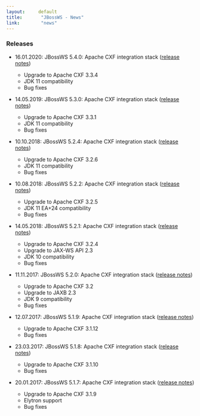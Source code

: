 ```yaml
---
layout:     default
title:       "JBossWS - News"
link:        "news"
---
```

### Releases

+ 16.01.2020: JBossWS 5.4.0: Apache CXF integration stack ([release notes](https://download.jboss.org/jbossws/ReleaseNotes-jbossws-cxf-5.3.0.Final.txt))
  - Upgrade to Apache CXF 3.3.4
  - JDK 11 compatibility
  - Bug fixes

+ 14.05.2019: JBossWS 5.3.0: Apache CXF integration stack ([release notes](https://download.jboss.org/jbossws/ReleaseNotes-jbossws-cxf-5.3.0.Final.txt))
  - Upgrade to Apache CXF 3.3.1
  - JDK 11 compatibility
  - Bug fixes

+ 10.10.2018: JBossWS 5.2.4: Apache CXF integration stack ([release notes](https://download.jboss.org/jbossws/ReleaseNotes-jbossws-cxf-5.2.4.Final.txt))
  - Upgrade to Apache CXF 3.2.6
  - JDK 11 compatibility
  - Bug fixes
 

+ 10.08.2018: JBossWS 5.2.2: Apache CXF integration stack ([release notes](https://download.jboss.org/jbossws/ReleaseNotes-jbossws-cxf-5.2.2.Final.txt))
  - Upgrade to Apache CXF 3.2.5
  - JDK 11 EA+24 compatibility
  - Bug fixes
 

+ 14.05.2018: JBossWS 5.2.1: Apache CXF integration stack ([release notes](https://download.jboss.org/jbossws/ReleaseNotes-jbossws-cxf-5.2.1.Final.txt))
  - Upgrade to Apache CXF 3.2.4
  - Upgrade to JAX-WS API 2.3
  - JDK 10 compatibility
  - Bug fixes
 

+ 11.11.2017: JBossWS 5.2.0: Apache CXF integration stack ([release notes](https://download.jboss.org/jbossws/ReleaseNotes-jbossws-cxf-5.2.0.Final.txt))
  - Upgrade to Apache CXF 3.2
  - Upgrade to JAXB 2.3
  - JDK 9 compatibility
  - Bug fixes
 

+ 12.07.2017: JBossWS 5.1.9: Apache CXF integration stack ([release notes](https://download.jboss.org/jbossws/ReleaseNotes-jbossws-cxf-5.1.9.Final.txt))
  - Upgrade to Apache CXF 3.1.12
  - Bug fixes
 

+ 23.03.2017: JBossWS 5.1.8: Apache CXF integration stack ([release notes](https://download.jboss.org/jbossws/ReleaseNotes-jbossws-cxf-5.1.8.Final.txt))
  - Upgrade to Apache CXF 3.1.10
  - Bug fixes
 

+ 20.01.2017: JBossWS 5.1.7: Apache CXF integration stack ([release notes](https://download.jboss.org/jbossws/ReleaseNotes-jbossws-cxf-5.1.7.Final.txt))
  - Upgrade to Apache CXF 3.1.9
  - Elytron support
  - Bug fixes


